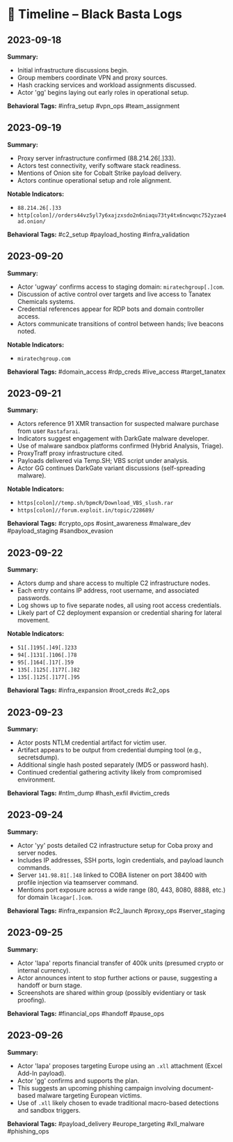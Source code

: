 # 📅 Timeline – Black Basta Logs

## 2023-09-18
**Summary:**

- Initial infrastructure discussions begin.
- Group members coordinate VPN and proxy sources.
- Hash cracking services and workload assignments discussed.
- Actor 'gg' begins laying out early roles in operational setup.

**Behavioral Tags:** #infra_setup #vpn_ops #team_assignment

## 2023-09-19
**Summary:**

- Proxy server infrastructure confirmed (88.214.26[.]33).
- Actors test connectivity, verify software stack readiness.
- Mentions of Onion site for Cobalt Strike payload delivery.
- Actors continue operational setup and role alignment.

**Notable Indicators:**

- `88.214.26[.]33`
- `http[colon]//orders44vz5yl7y6xajzxsdo2n6niaqu73ty4tx6ncwqnc752yzae4ad.onion/`

**Behavioral Tags:** #c2_setup #payload_hosting #infra_validation

## 2023-09-20
**Summary:**

- Actor 'ugway' confirms access to staging domain: `miratechgroup[.]com`.
- Discussion of active control over targets and live access to Tanatex Chemicals systems.
- Credential references appear for RDP bots and domain controller access.
- Actors communicate transitions of control between hands; live beacons noted.

**Notable Indicators:**

- `miratechgroup.com`

**Behavioral Tags:** #domain_access #rdp_creds #live_access #target_tanatex

## 2023-09-21
**Summary:**

- Actors reference 91 XMR transaction for suspected malware purchase from user `Rastafarai`.
- Indicators suggest engagement with DarkGate malware developer.
- Use of malware sandbox platforms confirmed (Hybrid Analysis, Triage).
- ProxyTraff proxy infrastructure cited.
- Payloads delivered via Temp.SH; VBS script under analysis.
- Actor GG continues DarkGate variant discussions (self-spreading malware).

**Notable Indicators:**

- `https[colon]//temp.sh/bpmcR/Download_VBS_slush.rar`
- `https[colon]//forum.exploit.in/topic/228689/`

**Behavioral Tags:** #crypto_ops #osint_awareness #malware_dev #payload_staging #sandbox_evasion

## 2023-09-22
**Summary:**

- Actors dump and share access to multiple C2 infrastructure nodes.
- Each entry contains IP address, root username, and associated passwords.
- Log shows up to five separate nodes, all using root access credentials.
- Likely part of C2 deployment expansion or credential sharing for lateral movement.

**Notable Indicators:**

- `51[.]195[.]49[.]233`
- `94[.]131[.]106[.]78`
- `95[.]164[.]17[.]59`
- `135[.]125[.]177[.]82`
- `135[.]125[.]177[.]95`

**Behavioral Tags:** #infra_expansion #root_creds #c2_ops

## 2023-09-23
**Summary:**

- Actor posts NTLM credential artifact for victim user.
- Artifact appears to be output from credential dumping tool (e.g., secretsdump).
- Additional single hash posted separately (MD5 or password hash).
- Continued credential gathering activity likely from compromised environment.

**Behavioral Tags:** #ntlm_dump #hash_exfil #victim_creds

## 2023-09-24
**Summary:**

- Actor 'yy' posts detailed C2 infrastructure setup for Coba proxy and server nodes.
- Includes IP addresses, SSH ports, login credentials, and payload launch commands.
- Server `141.98.81[.]48` linked to COBA listener on port 38400 with profile injection via teamserver command.
- Mentions port exposure across a wide range (80, 443, 8080, 8888, etc.) for domain `lkcagar[.]com`.

**Behavioral Tags:** #infra_expansion #c2_launch #proxy_ops #server_staging

## 2023-09-25
**Summary:**

- Actor 'lapa' reports financial transfer of 400k units (presumed crypto or internal currency).
- Actor announces intent to stop further actions or pause, suggesting a handoff or burn stage.
- Screenshots are shared within group (possibly evidentiary or task proofing).

**Behavioral Tags:** #financial_ops #handoff #pause_ops

## 2023-09-26
**Summary:**

- Actor 'lapa' proposes targeting Europe using an `.xll` attachment (Excel Add-In payload).
- Actor 'gg' confirms and supports the plan.
- This suggests an upcoming phishing campaign involving document-based malware targeting European victims.
- Use of `.xll` likely chosen to evade traditional macro-based detections and sandbox triggers.

**Behavioral Tags:** #payload_delivery #europe_targeting #xll_malware #phishing_ops